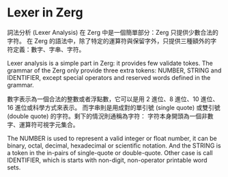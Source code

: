 # Lexer in Zerg #

詞法分析 (Lexer Analysis) 在 Zerg 中是一個簡單部分：Zerg 只提供少數合法的字符。
在 Zerg 的語法中，除了特定的運算符與保留字外，只提供三種額外的字符定義：數字、字串、字符。

Lexer analysis is a simple part in Zerg: it provides few validate tokes. The grammar of the Zerg
only provide three extra tokens: NUMBER, STRING and IDENTIFIER, except special operators and
reserved words defined in the grammar.

數字表示為一個合法的整數或者浮點數，它可以是用 2 進位、8 進位、10 進位、16 進位或科學方式來表示。
而字串則是用成對的單引號 (single quote) 或雙引號 (double quote) 的字符。剩下的情況則通稱為字符：
字符本身開頭為一個非數字、運算符可視字元集合。


The NUMBER is used to represent a valid integer or float number, it can be binary, octal, decimal,
hexadecimal or scientific notation. And the STRING is a token in the in-pairs of single-quote or
double-quote. Other case is call IDENTIFIER, which is starts with non-digit, non-operator printable
word sets.
